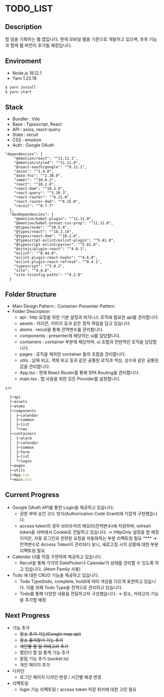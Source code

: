 # TODO_LIST

## Description

할 일을 기록하는 웹 앱입니다. 현재 모바일 웹을 기준으로 개발하고 있으며, 추후 기능과 함께 웹 버전이 추가될 예정입니다.

## Enviroment

- Node.js 18.12.1
- Yarn 1.22.19

```jsx
$ yarn install
$ yarn start
```

## Stack

- Bundler : Vite
- Base : Typescript, React
- API : axios, react-query
- State : recoil
- CSS : emotion
- Auth : Google OAuth

```
"dependencies": {
    "@emotion/react": "^11.11.1",
    "@emotion/styled": "^11.11.0",
    "@react-oauth/google": "^0.11.1",
    "axios": "^1.4.0",
    "date-fns": "^2.30.0",
    "immer": "^10.0.2",
    "react": "^18.2.0",
    "react-dom": "^18.2.0",
    "react-query": "^3.39.3",
    "react-router": "^6.15.0",
    "react-router-dom": "^6.15.0",
    "recoil": "^0.7.7"
  },
  "devDependencies": {
    "@emotion/babel-plugin": "^11.11.0",
    "@emotion/babel-preset-css-prop": "^11.11.0",
    "@types/node": "^20.5.4",
    "@types/react": "^18.2.14",
    "@types/react-dom": "^18.2.6",
    "@typescript-eslint/eslint-plugin": "^5.61.0",
    "@typescript-eslint/parser": "^5.61.0",
    "@vitejs/plugin-react": "^4.0.1",
    "eslint": "^8.44.0",
    "eslint-plugin-react-hooks": "^4.6.0",
    "eslint-plugin-react-refresh": "^0.4.1",
    "typescript": "^5.0.2",
    "vite": "^4.4.0",
    "vite-tsconfig-paths": "^4.2.0"
  }
```

## Folder Structure

- Main Design Pattern : Container-Presenter Pattern
- Folder Description
  - api : http 요청을 위한 기본 설정과 비지니스 로직에 필요한 api를 관리합니다.
  - assets : 아이콘, 이미지 등과 같은 정적 파일을 담고 있습니다.
  - atoms : recoil을 통해 전역변수를 관리합니다.
  - components : presenter에 해당하는 ui를 담당합니다.
  - containers : container 부분에 해당하며, ui 조합과 전반적인 로직을 담당합니다.
  - pages : 로직을 제외한 container 들의 조합을 관리합니다.
  - utils : 날짜 비교, 객체 비교 등과 같은 공통된 로직과 색상, 상수와 같은 공통된 값을 관리합니다.
  - App.tsx : 현재 React Router를 통해 SPA Routing을 관리합니다.
  - main.tsx : 앱 사용을 위한 모든 Provider를 설정합니다.

```jsx
src

  ├─api
  ├─assets
  ├─atoms
  ├─components
  │  ├─calendar
  │  ├─common
  │  ├─list
  │  └─nav
  ├─containers
  │  ├─alarm
  │  ├─calendar
  │  ├─common
  │  ├─form
  │  ├─list
  │  └─login
  ├─pages
  ├─utils
  ├─App.tsx
  └─main.tsx
```

## Current Progress

- Google OAuth API를 통한 Login을 제공하고 있습니다.
  - 권한 부여 승인 코드 방식(Authorization Code Grant)에 가깝게 구현했습니다.
  - access token의 경우 브라우저의 메모리(전역변수)에 저장하며, refresh token을 서버에서 Cookie로 전달하고 있습니다.
    → HttpOnly 설정을 할 예정이지만, 자동 로그인과 관련된 요청을 자동화하는 부분 리팩토링 필요
    \*\*\*\* → 전역변수로 Access Token이 관리되다 보니, 새로고침 시의 상황에 대한 부분 리팩토링 필요
- Calendar UI를 직접 구현하여 제공하고 있습니다.
  - Recoil을 통해 각각의 DatePicker나 Calendar가 상태를 관리할 수 있도록 하고 있습니다. (Atom Family 사용)
- Todo 에 대한 CRUD 기능을 제공하고 있습니다.
  - Todo Type(todo, complete, hold)에 따라 색상을 다르게 표현하고 있습니다. 이를 위해 Todo Type을 전역으로 관리하고 있습니다.
  - Todo를 통해 다양한 내용을 전달하고자 구성했습니다.
    → 장소, 카테고리 기능을 추가할 예정

## Next Progress

- 기능 추가
  - ~~장소 추가 기능(Google map api)~~
  - ~~장소 즐겨찾기 기능 추가~~
  - ~~개인별 할 일 카테고리 추가~~
  - 캘린더 할 일 통계 기능 추가
  - 알림 기능 추가 (socket.io)
  - 개인 페이지 추가
- 디자인
  - 로그인 페이지 디자인 변경 / 시간별 배경 변경
- 리팩토링
  - login 기능 리팩토링 / access token 저장 위치에 대한 고민 필요
